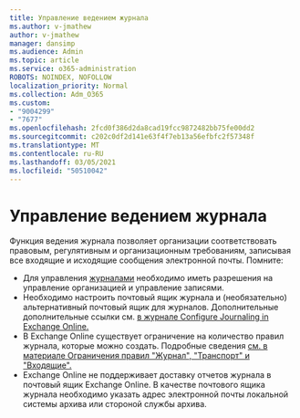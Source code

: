 ```yaml
---
title: Управление ведением журнала
ms.author: v-jmathew
author: v-jmathew
manager: dansimp
ms.audience: Admin
ms.topic: article
ms.service: o365-administration
ROBOTS: NOINDEX, NOFOLLOW
localization_priority: Normal
ms.collection: Adm_O365
ms.custom:
- "9004299"
- "7677"
ms.openlocfilehash: 2fcd0f386d2da8cad19fcc9872482bb75fe00dd2
ms.sourcegitcommit: c202c0df2d141e63f4f7eb13a56efbfc2f57348f
ms.translationtype: MT
ms.contentlocale: ru-RU
ms.lasthandoff: 03/05/2021
ms.locfileid: "50510042"
---
```

# <a name="manage-journaling"></a>Управление ведением журнала

Функция ведения журнала позволяет организации соответствовать правовым, регулятивным и организационным требованиям, записывая все входящие и исходящие сообщения электронной почты. Помните:

* Для управления [журналами](https://go.microsoft.com/fwlink/?linkid=2115259) [](https://go.microsoft.com/fwlink/?linkid=2115469) необходимо иметь разрешения на управление организацией и управление записями.
* Необходимо настроить почтовый ящик журнала и (необязательно) альтернативный почтовый ящик для журналов. Дополнительные дополнительные ссылки см. [в журнале Configure Journaling in Exchange Online.](https://go.microsoft.com/fwlink/?linkid=2115260)
* В Exchange Online существует ограничение на количество правил журнала, которые можно создать. Подробные сведения [см. в материале Ограничения правил "Журнал", "Транспорт" и "Входящие".](https://go.microsoft.com/fwlink/?linkid=2115261)
* Exchange Online не поддерживает доставку отчетов журнала в почтовый ящик Exchange Online. В качестве почтового ящика журнала необходимо указать адрес электронной почты локальной системы архива или стороной службы архива.
